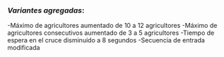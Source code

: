 ### *Variantes agregadas*:
  -Máximo de agricultores aumentado de 10 a 12 agricultores
  -Máximo de agricultores consecutivos aumentado de 3 a 5 agricultores
  -Tiempo de espera en el cruce disminuído a 8 segundos
  -Secuencia de entrada modificada
